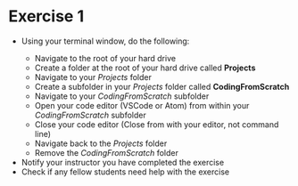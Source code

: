 # Exercise 1
<ul>
    <li>Using your terminal window, do the following:</li>
    <ul>
        <li>Navigate to the root of your hard drive</li>
        <li>Create a folder at the root of your hard drive called <strong>Projects</strong></li>
        <li>Navigate to your <em>Projects</em> folder</li>
        <li>Create a subfolder in your <em>Projects</em> folder called <strong>CodingFromScratch</strong></li>
        <li>Navigate to your <em>CodingFromScratch</em> subfolder</li>
        <li>Open your code editor (VSCode or Atom) from within your <em>CodingFromScratch</em> subfolder</li>
        <li>Close your code editor (Close from with your editor, not command line)</li>
        <li>Navigate back to the <em>Projects</em> folder</li>
        <li>Remove the <em>CodingFromScratch</em> folder</li>
    </ul>
    <li>Notify your instructor you have completed the exercise</li>
    <li>Check if any fellow students need help with the exercise</li>
</ul>